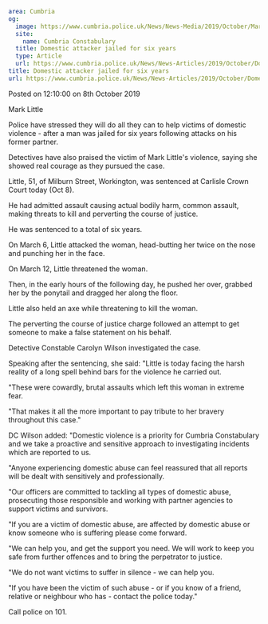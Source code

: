 ```yaml
area: Cumbria
og:
  image: https://www.cumbria.police.uk/News/News-Media/2019/October/Mark-Little-jpg.jpg
  site:
    name: Cumbria Constabulary
  title: Domestic attacker jailed for six years
  type: Article
  url: https://www.cumbria.police.uk/News/News-Articles/2019/October/Domestic-attacker-jailed-for-six-years.aspx
title: Domestic attacker jailed for six years
url: https://www.cumbria.police.uk/News/News-Articles/2019/October/Domestic-attacker-jailed-for-six-years.aspx
```

Posted on 12:10:00 on 8th October 2019

Mark Little

Police have stressed they will do all they can to help victims of domestic violence - after a man was jailed for six years following attacks on his former partner.

Detectives have also praised the victim of Mark Little's violence, saying she showed real courage as they pursued the case.

Little, 51, of Milburn Street, Workington, was sentenced at Carlisle Crown Court today (Oct 8).

He had admitted assault causing actual bodily harm, common assault, making threats to kill and perverting the course of justice.

He was sentenced to a total of six years.

On March 6, Little attacked the woman, head-butting her twice on the nose and punching her in the face.

On March 12, Little threatened the woman.

Then, in the early hours of the following day, he pushed her over, grabbed her by the ponytail and dragged her along the floor.

Little also held an axe while threatening to kill the woman.

The perverting the course of justice charge followed an attempt to get someone to make a false statement on his behalf.

Detective Constable Carolyn Wilson investigated the case.

Speaking after the sentencing, she said: "Little is today facing the harsh reality of a long spell behind bars for the violence he carried out.

"These were cowardly, brutal assaults which left this woman in extreme fear.

"That makes it all the more important to pay tribute to her bravery throughout this case."

DC Wilson added: "Domestic violence is a priority for Cumbria Constabulary and we take a proactive and sensitive approach to investigating incidents which are reported to us.

"Anyone experiencing domestic abuse can feel reassured that all reports will be dealt with sensitively and professionally.

"Our officers are committed to tackling all types of domestic abuse, prosecuting those responsible and working with partner agencies to support victims and survivors.

"If you are a victim of domestic abuse, are affected by domestic abuse or know someone who is suffering please come forward.

"We can help you, and get the support you need. We will work to keep you safe from further offences and to bring the perpetrator to justice.

"We do not want victims to suffer in silence - we can help you.

"If you have been the victim of such abuse - or if you know of a friend, relative or neighbour who has - contact the police today."

Call police on 101.
